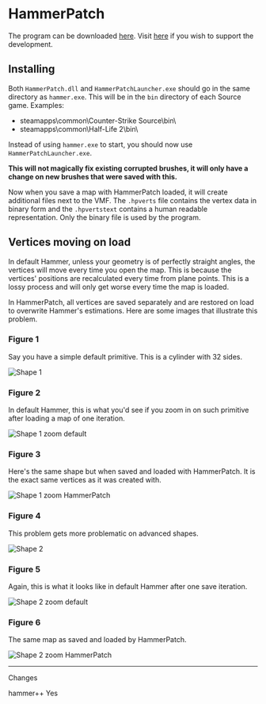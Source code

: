 # HammerPatch

The program can be downloaded [here](https://github.com/crashfort/HammerPatch/releases). Visit [here](https://twitch.streamlabs.com/crashfort/) if you wish to support the development.

## Installing
Both `HammerPatch.dll` and `HammerPatchLauncher.exe` should go in the same directory as `hammer.exe`. This will be in the `bin` directory of each Source game. Examples:

* steamapps\common\Counter-Strike Source\bin\
* steamapps\common\Half-Life 2\bin\

Instead of using `hammer.exe` to start, you should now use `HammerPatchLauncher.exe`.

**This will not magically fix existing corrupted brushes, it will only have a change on new brushes that were saved with this.**

Now when you save a map with HammerPatch loaded, it will create additional files next to the VMF. The `.hpverts` file contains the vertex data in binary form and the `.hpvertstext` contains a human readable representation. Only the binary file is used by the program.

## Vertices moving on load
In default Hammer, unless your geometry is of perfectly straight angles, the vertices will move every time you open the map. This is because the vertices' positions are recalculated every time from plane points. This is a lossy process and will only get worse every time the map is loaded.

In HammerPatch, all vertices are saved separately and are restored on load to overwrite Hammer's estimations. Here are some images that illustrate this problem.

### Figure 1
Say you have a simple default primitive. This is a cylinder with 32 sides.

![Shape 1](https://raw.githubusercontent.com/crashfort/HammerPatch/master/Images/Shape1.png)

### Figure 2
In default Hammer, this is what you'd see if you zoom in on such primitive after loading a map of one iteration.

![Shape 1 zoom default](https://raw.githubusercontent.com/crashfort/HammerPatch/master/Images/Shape1_Zoom_Default.png)

### Figure 3
Here's the same shape but when saved and loaded with HammerPatch. It is the exact same vertices as it was created with.

![Shape 1 zoom HammerPatch](https://raw.githubusercontent.com/crashfort/HammerPatch/master/Images/Shape1_Zoom_HammerPatch.png)

### Figure 4
This problem gets more problematic on advanced shapes.

![Shape 2](https://raw.githubusercontent.com/crashfort/HammerPatch/master/Images/Shape2.png)

### Figure 5
Again, this is what it looks like in default Hammer after one save iteration.

![Shape 2 zoom default](https://raw.githubusercontent.com/crashfort/HammerPatch/master/Images/Shape2_Zoom_Default.png)

### Figure 6
The same map as saved and loaded by HammerPatch.

![Shape 2 zoom HammerPatch](https://raw.githubusercontent.com/crashfort/HammerPatch/master/Images/Shape2_Zoom_HammerPatch.png)




---------------------------------------------------------------------------------------
Changes

hammer++ Yes
